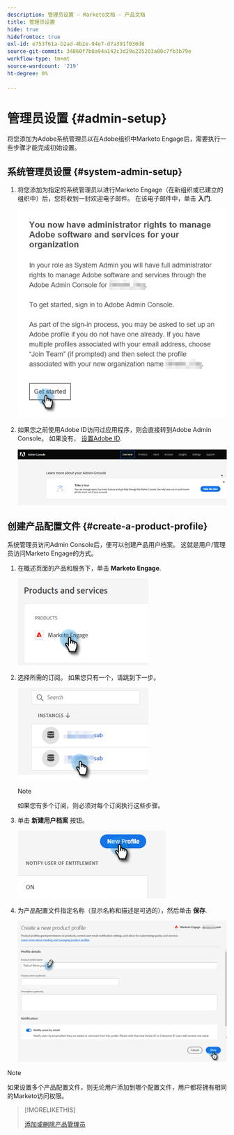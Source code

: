 ```yaml
---
description: 管理员设置 — Marketo文档 — 产品文档
title: 管理员设置
hide: true
hidefromtoc: true
exl-id: e753f61a-b2ad-4b2e-94e7-d7a391f030d8
source-git-commit: 34860f7b0a94a142c3d29a225203a00c7fb3b79e
workflow-type: tm+mt
source-wordcount: '219'
ht-degree: 0%

---
```


# 管理员设置 {#admin-setup}

将您添加为Adobe系统管理员以在Adobe组织中Marketo Engage后，需要执行一些步骤才能完成初始设置。

## 系统管理员设置 {#system-admin-setup}

1. 将您添加为指定的系统管理员以进行Marketo Engage（在新组织或已建立的组织中）后，您将收到一封欢迎电子邮件。 在该电子邮件中，单击 **入门**.

   ![](assets/admin-setup-1.png)

1. 如果您之前使用Adobe ID访问过应用程序，则会直接转到Adobe Admin Console。 如果没有， [设置Adobe ID](https://helpx.adobe.com/manage-account/using/create-update-adobe-id.html).

   ![](assets/admin-setup-2.png)

## 创建产品配置文件 {#create-a-product-profile}

系统管理员访问Admin Console后，便可以创建产品用户档案。 这就是用户/管理员访问Marketo Engage的方式。

1. 在概述页面的产品和服务下，单击 **Marketo Engage**.

   ![](assets/admin-setup-3.png)

1. 选择所需的订阅。 如果您只有一个，请跳到下一步。

   ![](assets/admin-setup-4.png)

   >[!NOTE]
   >
   >如果您有多个订阅，则必须对每个订阅执行这些步骤。

1. 单击 **新建用户档案** 按钮。

   ![](assets/admin-setup-5.png)

1. 为产品配置文件指定名称（显示名称和描述是可选的），然后单击 **保存**.

   ![](assets/admin-setup-6.png)

>[!NOTE]
>
>如果设置多个产品配置文件，则无论用户添加到哪个配置文件，用户都将拥有相同的Marketo访问权限。

>[!MORELIKETHIS]
>
>[添加或删除产品管理员](/help/marketo/product-docs/administration/marketo-with-adobe-identity/add-or-remove-a-product-admin.md)
